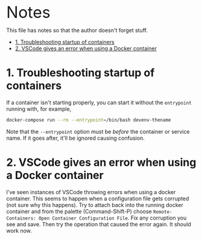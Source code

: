 <span style="font-size:3em;">Notes</span>

This file has notes so that the author doesn't forget stuff.

- [1. Troubleshooting startup of containers](#1-troubleshooting-startup-of-containers)
- [2. VSCode gives an error when using a Docker container](#2-vscode-gives-an-error-when-using-a-docker-container)

# 1. Troubleshooting startup of containers

If a container isn't starting properly, you can start it without the `entrypoint` running with, for example,

```bash
docker-compose run --rm --entrypoint=/bin/bash devenv-thename
```

Note that the `--entrypoint` option must be *before* the container or service name. If it goes after, it'll be ignored causing confusion.

# 2. VSCode gives an error when using a Docker container

I've seen instances of VSCode throwing errors when using a docker container. This seems to happen when a configuration file gets corrupted (not sure why this happens). Try to attach back into the running docker container and from the palette (Command-Shift-P) choose `Remote-Containers: Open Container Configuration File`. Fix any corruption you see and save. Then try the operation that caused the error again. It should work now.
